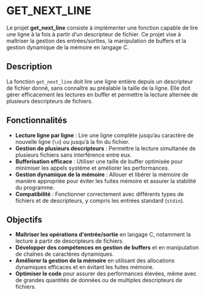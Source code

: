 # GET_NEXT_LINE

Le projet **get_next_line** consiste à implémenter une fonction capable de lire une ligne à la fois à partir d’un descripteur de fichier. Ce projet vise à maîtriser la gestion des entrées/sorties, la manipulation de buffers et la gestion dynamique de la mémoire en langage C.

## Description

La fonction `get_next_line` doit lire une ligne entière depuis un descripteur de fichier donné, sans connaître au préalable la taille de la ligne. Elle doit gérer efficacement les lectures en buffer et permettre la lecture alternée de plusieurs descripteurs de fichiers.

## Fonctionnalités

- **Lecture ligne par ligne** : Lire une ligne complète jusqu’au caractère de nouvelle ligne (`\n`) ou jusqu’à la fin du fichier.
- **Gestion de plusieurs descripteurs** : Permettre la lecture simultanée de plusieurs fichiers sans interférence entre eux.
- **Bufferisation efficace** : Utiliser une taille de buffer optimisée pour minimiser les appels système et améliorer les performances.
- **Gestion dynamique de la mémoire** : Allouer et libérer la mémoire de manière appropriée pour éviter les fuites mémoire et assurer la stabilité du programme.
- **Compatibilité** : Fonctionner correctement avec différents types de fichiers et de descripteurs, y compris les entrées standard (`stdin`).

## Objectifs

- **Maîtriser les opérations d'entrée/sortie** en langage C, notamment la lecture à partir de descripteurs de fichiers.
- **Développer des compétences en gestion de buffers** et en manipulation de chaînes de caractères dynamiques.
- **Améliorer la gestion de la mémoire** en utilisant des allocations dynamiques efficaces et en évitant les fuites mémoire.
- **Optimiser le code** pour assurer des performances élevées, même avec de grandes quantités de données ou de multiples descripteurs de fichiers.

